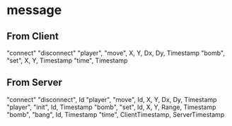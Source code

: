 message
==========

From Client
----------
"connect"
"disconnect"
"player", "move", X, Y, Dx, Dy, Timestamp
"bomb", "set", X, Y, Timestamp
"time", Timestamp

From Server
----------
"connect"
"disconnect", Id
"player", "move", Id, X, Y, Dx, Dy, Timestamp
"player", "init", Id, Timestamp
"bomb", "set", Id, X, Y, Range, Timestamp
"bomb", "bang", Id, Timestamp
"time", ClientTimestamp, ServerTimestamp
